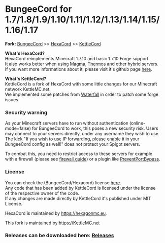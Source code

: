 
BungeeCord for 1.7/1.8/1.9/1.10/1.11/1.12/1.13/1.14/1.15/1.16/1.17
==========

**Fork:** [BungeeCord](https://github.com/SpigotMC/BungeeCord) >> [HexaCord](https://github.com/HexagonMC/BungeeCord) >> [KettleCord](https://github.com/UeberallGebannt/KettleCord/)

**What's HexaCord?**</br>
HexaCord reimplements Minecraft 1.7.10 and basic 1.7.10 Forge support.</br>
It also works better when using [Magma](https://magmafoundation.org/), [Thermos](https://github.com/CyberdyneCC/Thermos) and other hybrid servers.</br>
If you want more informations about it, please visit it's github page [here](https://github.com/HexagonMC/BungeeCord).

**What's KettleCord?**</br>
KettleCord is a fork of HexaCord with some little changes for our Minecraft network KettleMC.net.</br>
We implemented some patches from [Waterfall](https://github.com/PaperMC/Waterfall/) in order to patch some forge issues.

### Security warning

As your Minecraft servers have to run without authentication (online-mode=false) for BungeeCord to work, this poses a new security risk. Users may connect to your servers directly, under any username they wish to use. The kick "If you wish to use IP forwarding, please enable it in your BungeeCord config as well!" does not protect your Spigot servers.

To combat this, you need to restrict access to these servers for example with a firewall (please see [firewall guide](https://www.spigotmc.org/wiki/firewall-guide/)) or a plugin like [PreventPortBypass](https://www.spigotmc.org/resources/preventportbypass-the-onlyproxyjoin-alternative.54934/).

### License

You can check the (BungeeCord/Hexacord) license [here](LICENSE).</br>
Any code that has been added by KettleCord is licensed under the license of the respective owner of the code.</br>
If any changes are made directly by KettleCord it's published under MIT License.

HexaCord is maintained by https://hexagonmc.eu.

This fork is maintained by https://KettleMC.net

### Releases can be downloaded here: [Releases](https://github.com/UeberallGebannt/KettleCord/releases)
